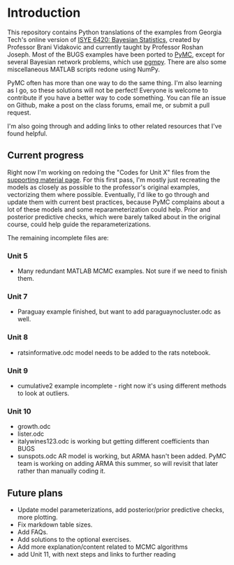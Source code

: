 # Introduction

This repository contains Python translations of the examples from Georgia Tech's online version of [ISYE 6420: Bayesian Statistics](https://www2.isye.gatech.edu/isye6420/), created by Professor Brani Vidakovic and currently taught by Professor Roshan Joseph. Most of the BUGS examples have been ported to [PyMC](https://docs.pymc.io/), except for several Bayesian network problems, which use [pgmpy](https://pgmpy.org/). There are also some miscellaneous MATLAB scripts redone using NumPy.

PyMC often has more than one way to do the same thing. I'm also learning as I go, so these solutions will not be perfect! Everyone is welcome to contribute if you have a better way to code something. You can file an issue on Github, make a post on the class forums, email me, or submit a pull request.

I'm also going through and adding links to other related resources that I've found helpful.

## Current progress

Right now I'm working on redoing the "Codes for Unit X" files from the [supporting material page](https://www2.isye.gatech.edu/isye6420/supporting.html). For this first pass, I'm mostly just recreating the models as closely as possible to the professor's original examples, vectorizing them where possible. Eventually, I'd like to go through and update them with current best practices, because PyMC complains about a lot of these models and some reparameterization could help. Prior and posterior predictive checks, which were barely talked about in the original course, could help guide the reparameterizations.

The remaining incomplete files are:

### Unit 5

- Many redundant MATLAB MCMC examples. Not sure if we need to finish them.

### Unit 7

- Paraguay example finished, but want to add paraguaynocluster.odc as well.

### Unit 8

- ratsinformative.odc model needs to be added to the rats notebook.

### Unit 9

- cumulative2 example incomplete - right now it's using different methods to look at outliers.

### Unit 10

- growth.odc
- lister.odc
- italywines123.odc is working but getting different coefficients than BUGS
- sunspots.odc AR model is working, but ARMA hasn't been added. PyMC team is working on adding ARMA this summer, so will revisit that later rather than manually coding it.

## Future plans

- Update model parameterizations, add posterior/prior predictive checks, more plotting.
- Fix markdown table sizes.
- Add FAQs.
- Add solutions to the optional exercises.
- Add more explanation/content related to MCMC algorithms
- add Unit 11, with next steps and links to further reading
